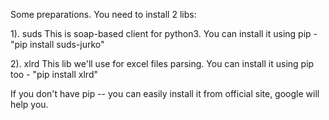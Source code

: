 Some preparations.
You need to install 2 libs:

1). suds
This is soap-based client for python3.
You can install it using pip - "pip install suds-jurko"

2). xlrd
This lib we'll use for excel files parsing.
You can install it using pip too - "pip install xlrd"

If you don't have pip -- you can easily install it from official site, google will help you.